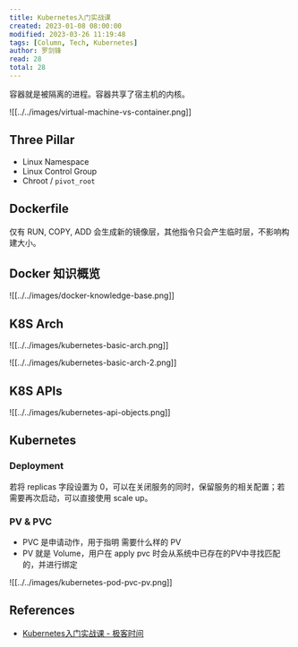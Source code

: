```yaml
---
title: Kubernetes入门实战课
created: 2023-01-08 08:00:00
modified: 2023-03-26 11:19:48
tags: [Column, Tech, Kubernetes]
author: 罗剑锋
read: 28
total: 28
---
```


容器就是被隔离的进程。容器共享了宿主机的内核。

![[../../images/virtual-machine-vs-container.png]]

## Three Pillar

- Linux Namespace
- Linux Control Group
- Chroot / `pivot_root`

## Dockerfile

仅有 RUN, COPY, ADD 会生成新的镜像层，其他指令只会产生临时层，不影响构建大小。

## Docker 知识概览

![[../../images/docker-knowledge-base.png]]

## K8S Arch

![[../../images/kubernetes-basic-arch.png]]

![[../../images/kubernetes-basic-arch-2.png]]

## K8S APIs

![[../../images/kubernetes-api-objects.png]]

## Kubernetes

### Deployment

若将 replicas 字段设置为 0，可以在关闭服务的同时，保留服务的相关配置；若需要再次启动，可以直接使用 scale up。

### PV & PVC

- PVC 是申请动作，用于指明 需要什么样的 PV
- PV 就是 Volume，用户在 apply pvc 时会从系统中已存在的PV中寻找匹配的，并进行绑定

![[../../images/kubernetes-pod-pvc-pv.png]]

## References

- [Kubernetes入门实战课 - 极客时间]()
